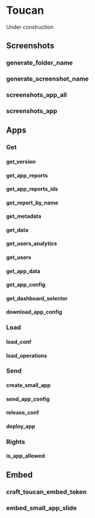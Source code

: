 # Toucan

Under construction

## Screenshots

### generate\_folder\_name

### generate\_screenshot\_name

### screenshots\_app\_all

### screenshots\_app

## Apps

### Get

#### get\_version

#### get\_app\_reports

#### get\_app\_reports\_ids

#### get\_report\_by\_name

#### get\_metadata

#### get\_data

#### get\_users\_analytics

#### get\_users

#### get\_app\_data

#### get\_app\_config

#### get\_dashboard\_selector

#### download\_app\_config

### Load

#### load\_conf

#### load\_operations

### Send

#### create\_small\_app

#### send\_app\_config

#### release\_conf

#### deploy\_app

### Rights

#### is\_app\_allowed



## Embed

### craft\_toucan\_embed\_token

### embed\_small\_app\_slide

